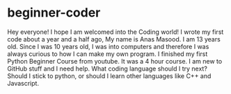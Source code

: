 # beginner-coder
Hey everyone! I hope I am welcomed into the Coding world! I wrote my first code about a year and a half ago, My name is Anas Masood. I am 13 years old. Since I was 10 years old, I was into computers  and therefore I was always curious to how I can make my own program. I finished my first Python Beginner Course from youtube. It was a 4 hour course. I am new to GitHub stuff and I need help. What coding language should I try next? Should I stick to python, or should I learn other languages like C++ and Javascript.
